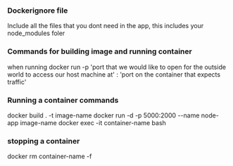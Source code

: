 ### Dockerignore file

Include all the files that you dont need in the app, this includes your node_modules foler

### Commands for building image and running container

when running docker run -p 'port that we would like to open for the outside world to access our host machine at' : 'port on the container that expects traffic'

### Running a container commands

docker build . -t image-name
docker run -d -p 5000:2000 --name node-app image-name
docker exec -it container-name bash

### stopping a container

docker rm container-name -f
